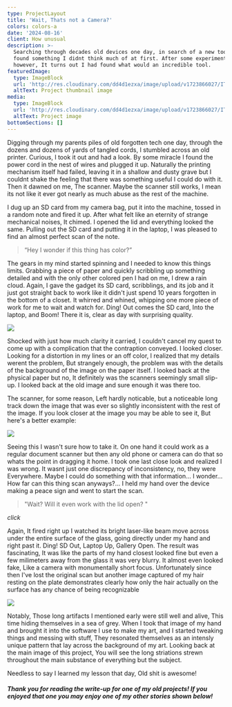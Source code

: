 ```yaml
---
type: ProjectLayout
title: 'Wait, Thats not a Camera?'
colors: colors-a
date: '2024-08-16'
client: How unusual
description: >-
  Searching through decades old devices one day, in search of a new tool, I
  found something I didnt think much of at first. After some experiments
  however, It turns out I had found what would an incredible tool. 
featuredImage:
  type: ImageBlock
  url: 'http://res.cloudinary.com/dd4d1ezxa/image/upload/v1723866027/IT_tsz3jb.png'
  altText: Project thumbnail image
media:
  type: ImageBlock
  url: 'http://res.cloudinary.com/dd4d1ezxa/image/upload/v1723866027/IT_tsz3jb.png'
  altText: Project image
bottomSections: []
---
```

Digging through my parents piles of old forgotten tech one day, through the dozens and dozens of yards of tangled cords, I stumbled across an old printer. Curious, I took it out and had a look. By some miracle I found the power cord in the nest of wires and plugged it up. Naturally the printing mechanism itself had failed, leaving it in a shallow and dusty grave but I couldnt shake the feeling that there was something useful I could do with it. Then it dawned on me, The scanner. Maybe the scanner still works, I mean its not like it ever got nearly as much abuse as the rest of the machine.

I dug up an SD card from my camera bag, put it into the machine, tossed in a random note and fired it up. After what felt like an eternity of strange mechanical noises, It chimed. I opened the lid and everything looked the same. Pulling out the SD card and putting it in the laptop, I was pleased to find an almost perfect scan of the note.

> “Hey I wonder if this thing has color?”

The gears in my mind started spinning and I needed to know this things limits. Grabbing a piece of paper and quickly scribbling up something detailed and with the only other colored pen I had on me, I drew a rain cloud. Again, I gave the gadget its SD card, scribblings, and its job and it just got straight back to work like it didn't just spend 10 years forgotten in the bottom of a closet. It whirred and whined, whipping one more piece of work for me to wait and watch for. Ding! Out comes the SD card, Into the laptop, and Boom! There it is, clear as day with surprising quality.

![](https://res.cloudinary.com/dd4d1ezxa/image/upload/v1723867697/SCAN0108_x0snrz.jpg)

Shocked with just how much clarity it carried, I couldn't cancel my quest to come up with a complication that the contraption conveyed. I looked closer. Looking for a distortion in my lines or an off color, I realized that my details werent the problem, But strangely enough, the problem was with the details of the background of the image on the paper itself.  I looked back at the physical paper but no, It definitely was the scanners seemingly small slip-up. I looked back at the old image and sure enough it was there too.

The scanner, for some reason, Left hardly noticable, but a noticeable long track down the image that was ever so slightly inconsistent with the rest of the image. If you look closer at the image you may be able to see it, But here's a better example:

![](/images/Screenshot_20240816_211542.png)

Seeing this I wasn't sure how to take it. On one hand it could work as a regular document scanner but then any old phone or camera can do that so whats the point in dragging it home. I took one last close look and realized I was wrong. It wasnt just one discrepancy of inconsistency, no, they were Everywhere. Maybe I could do something with that information... I wonder... How far can this thing scan anyways?... I held my hand over the device making a peace sign and went to start the scan.

> "Wait? Will it even work with the lid open? "

*click*

Again, It fired right up I watched its bright laser-like beam move across under the entire surface of the glass, going directly under my hand and right past it. Ding! SD Out, Laptop Up, Gallery Open. The result was fascinating, It was like the parts of my hand closest looked fine but even a few milimeters away from the glass it was very blurry. It almost even looked fake, Like a camera with monumentally short focus. Unfortunately since then I've lost the original scan but another image captured of my hair resting on the plate demonstrates clearly how only the hair actually on the surface has any chance of being recognizable

![](/images/Screenshot_20240816_213630.png)

Notably, Those long artifacts I mentioned early were still well and alive, This time hiding themselves in a sea of grey. When I took that image of my hand and brought it into the software I use to make my art, and I started tweaking things and messing with stuff, They resonated themselves as an intensly unique pattern that lay across the background of my art. Looking back at the main image of this project, You will see the long striations strewn throughout the main substance of everything but the subject.

Needless to say I learned my lesson that day, Old shit is awesome!





##### *Thank you for reading the write-up for one of my old projects! If you enjoyed that one you may enjoy one of my other stories shown below!*

